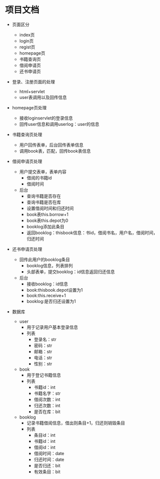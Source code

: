 # 项目文档

- 页面区分
  - index页
  - login页
  - regist页
  - homepage页
  - 书籍查询页
  - 借阅申请页
  - 还书申请页

- 登录、注册页面的处理
  - html+servlet
  - user表调用以及回传信息

- homepage页处理
  - 接收loginservlet的登录信息
  - 回传user信息和调用userlog：user的信息

- 书籍查询页处理
  - 用户回传表单，后台回传表单信息
  - 调用book表，匹配，回传book表信息

- 借阅申请页处理
  - 用户提交表单，表单内容
    - 借阅的书籍id
    - 借阅时间
  - 后台
    - 查询书籍是否存在
    - 查询书籍是否在库
    - 设置借阅时间和归还时间
    - book表this.borrow+1
    - book表this.depot为0
    - booklog添加此条目
    - 返回booklog：thisbook信息：书id，借阅书名，用户名，借阅时间，归还时间

- 还书申请页处理
  - 回传此用户的booklog条目
    - booklog信息，列表排列
    - 头部表单，提交booklog：id信息返回归还信息
  - 后台
    - 接收booklog：id信息
    - book:thisbook.depot设置为1
    - book:this.receive+1
    - booklog:是否归还设置为1


- 数据库
  - user
    - 用于记录用户基本登录信息
    - 列表
      - 登录名：str
      - 密码：str
      - 邮箱：str
      - 电话：str
      - 性别：str
  - book
    - 用于登记书籍信息
    - 列表
      - 书籍id：int
      - 书籍名字：str
      - 借阅次数：int
      - 归还次数：int
      - 是否在库：bit
  - booklog
    - 记录书籍借阅信息，借出则条目+1，归还则销毁条目
    - 列表
      - 条目id：int
      - 书籍id：int
      - 借阅id：int
      - 借阅时间：date
      - 归还时间：date
      - 是否归还：bit
      - 有效条目：bit

